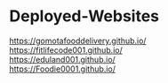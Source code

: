 # Deployed-Websites   <br>
https://gomotafooddelivery.github.io/ <br>
https://fitlifecode001.github.io/   <br>
https://eduland001.github.io/  <br>
https://Foodie0001.github.io/
